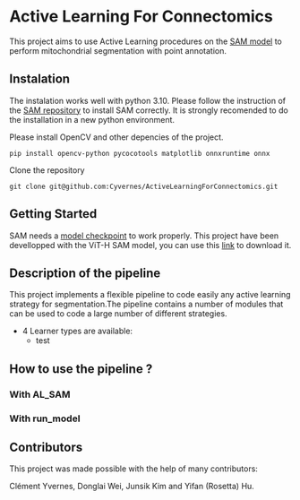 # Active Learning For Connectomics

This project aims to use Active Learning procedures on the [SAM model](https://github.com/facebookresearch/segment-anything) to perform mitochondrial segmentation with point annotation.

## Instalation

The instalation works well with python 3.10. Please follow the instruction of the [SAM repository](https://github.com/facebookresearch/segment-anything#installation) to install SAM correctly. It is strongly recomended to do the installation in a new python environment.

Please install OpenCV and other depencies of the project.

```
pip install opencv-python pycocotools matplotlib onnxruntime onnx
```

Clone the repository

```
git clone git@github.com:Cyvernes/ActiveLearningForConnectomics.git
```

## Getting Started

SAM needs a [model checkpoint](git@github.com:Cyvernes/ActiveLearningForConnectomics.git) to work properly. This project have been devellopped with the ViT-H SAM model, you can use this [link](https://dl.fbaipublicfiles.com/segment_anything/sam_vit_h_4b8939.pth) to download it.

## Description of the pipeline

This project implements a flexible pipeline to code easily any active learning strategy for segmentation.The pipeline contains a number of modules that can be used to code a large number of different strategies.

- 4 Learner types are available: 
    - test

## How to use the pipeline ?
### With AL_SAM


### With run_model


## Contributors

This project was made possible with the help of many contributors:

Clément Yvernes, Donglai Wei, Junsik Kim and Yifan (Rosetta) Hu.

